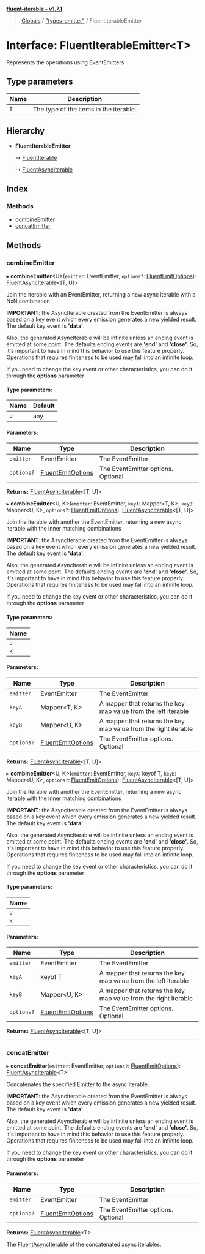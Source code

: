 **[fluent-iterable - v1.7.1](../README.md)**

> [Globals](../README.md) / ["types-emitter"](../modules/_types_emitter_.md) / FluentIterableEmitter

# Interface: FluentIterableEmitter\<T>

Represents the operations using EventEmitters

## Type parameters

Name | Description |
------ | ------ |
`T` | The type of the items in the iterable.  |

## Hierarchy

* **FluentIterableEmitter**

  ↳ [FluentIterable](_types_.fluentiterable.md)

  ↳ [FluentAsyncIterable](_types_.fluentasynciterable.md)

## Index

### Methods

* [combineEmitter](_types_emitter_.fluentiterableemitter.md#combineemitter)
* [concatEmitter](_types_emitter_.fluentiterableemitter.md#concatemitter)

## Methods

### combineEmitter

▸ **combineEmitter**\<U>(`emitter`: EventEmitter, `options?`: [FluentEmitOptions](_types_base_.fluentemitoptions.md)): [FluentAsyncIterable](_types_.fluentasynciterable.md)\<[T, U]>

Join the iterable with an EventEmitter, returning a new async iterable with a NxN combination

**IMPORTANT**: the AsyncIterable created from the EventEmitter is always based on a key event which every
emission generates a new yielded result. The default key event is **'data'**.

Also, the generated AsyncIterable will be infinite unless an ending event is emitted at some point.
The defaults ending events are **'end'** and **'close'**. So, it's important to have in mind this behavior
to use this feature properly. Operations that requires finiteness to be used may fall into an infinite loop.

If you need to change the key event or other characteristics, you can do it through the **options** parameter

#### Type parameters:

Name | Default |
------ | ------ |
`U` | any |

#### Parameters:

Name | Type | Description |
------ | ------ | ------ |
`emitter` | EventEmitter | The EventEmitter |
`options?` | [FluentEmitOptions](_types_base_.fluentemitoptions.md) | The EventEmitter options. Optional  |

**Returns:** [FluentAsyncIterable](_types_.fluentasynciterable.md)\<[T, U]>

▸ **combineEmitter**\<U, K>(`emitter`: EventEmitter, `keyA`: Mapper\<T, K>, `keyB`: Mapper\<U, K>, `options?`: [FluentEmitOptions](_types_base_.fluentemitoptions.md)): [FluentAsyncIterable](_types_.fluentasynciterable.md)\<[T, U]>

Join the iterable with another the EventEmitter, returning a new async iterable with the inner matching combinations

**IMPORTANT**: the AsyncIterable created from the EventEmitter is always based on a key event which every
emission generates a new yielded result. The default key event is **'data'**.

Also, the generated AsyncIterable will be infinite unless an ending event is emitted at some point.
The defaults ending events are **'end'** and **'close'**. So, it's important to have in mind this behavior
to use this feature properly. Operations that requires finiteness to be used may fall into an infinite loop.

If you need to change the key event or other characteristics, you can do it through the **options** parameter

#### Type parameters:

Name |
------ |
`U` |
`K` |

#### Parameters:

Name | Type | Description |
------ | ------ | ------ |
`emitter` | EventEmitter | The EventEmitter |
`keyA` | Mapper\<T, K> | A mapper that returns the key map value from the left iterable |
`keyB` | Mapper\<U, K> | A mapper that returns the key map value from the right iterable  |
`options?` | [FluentEmitOptions](_types_base_.fluentemitoptions.md) | The EventEmitter options. Optional |

**Returns:** [FluentAsyncIterable](_types_.fluentasynciterable.md)\<[T, U]>

▸ **combineEmitter**\<U, K>(`emitter`: EventEmitter, `keyA`: keyof T, `keyB`: Mapper\<U, K>, `options?`: [FluentEmitOptions](_types_base_.fluentemitoptions.md)): [FluentAsyncIterable](_types_.fluentasynciterable.md)\<[T, U]>

Join the iterable with another the EventEmitter, returning a new async iterable with the inner matching combinations

**IMPORTANT**: the AsyncIterable created from the EventEmitter is always based on a key event which every
emission generates a new yielded result. The default key event is **'data'**.

Also, the generated AsyncIterable will be infinite unless an ending event is emitted at some point.
The defaults ending events are **'end'** and **'close'**. So, it's important to have in mind this behavior
to use this feature properly. Operations that requires finiteness to be used may fall into an infinite loop.

If you need to change the key event or other characteristics, you can do it through the **options** parameter

#### Type parameters:

Name |
------ |
`U` |
`K` |

#### Parameters:

Name | Type | Description |
------ | ------ | ------ |
`emitter` | EventEmitter | The EventEmitter |
`keyA` | keyof T | A mapper that returns the key map value from the left iterable |
`keyB` | Mapper\<U, K> | A mapper that returns the key map value from the right iterable  |
`options?` | [FluentEmitOptions](_types_base_.fluentemitoptions.md) | The EventEmitter options. Optional |

**Returns:** [FluentAsyncIterable](_types_.fluentasynciterable.md)\<[T, U]>

___

### concatEmitter

▸ **concatEmitter**(`emitter`: EventEmitter, `options?`: [FluentEmitOptions](_types_base_.fluentemitoptions.md)): [FluentAsyncIterable](_types_.fluentasynciterable.md)\<T>

Concatenates the specified Emitter to the async iterable.

**IMPORTANT**: the AsyncIterable created from the EventEmitter is always based on a key event which every
emission generates a new yielded result. The default key event is **'data'**.

Also, the generated AsyncIterable will be infinite unless an ending event is emitted at some point.
The defaults ending events are **'end'** and **'close'**. So, it's important to have in mind this behavior
to use this feature properly. Operations that requires finiteness to be used may fall into an infinite loop.

If you need to change the key event or other characteristics, you can do it through the **options** parameter

#### Parameters:

Name | Type | Description |
------ | ------ | ------ |
`emitter` | EventEmitter | The EventEmitter |
`options?` | [FluentEmitOptions](_types_base_.fluentemitoptions.md) | The EventEmitter options. Optional |

**Returns:** [FluentAsyncIterable](_types_.fluentasynciterable.md)\<T>

The [FluentAsyncIterable](_types_.fluentasynciterable.md) of the concatenated async iterables.
